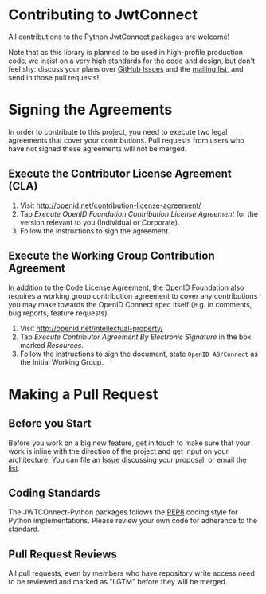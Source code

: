 # Contributing to JwtConnect

All contributions to the Python JwtConnect packages are welcome!

Note that as this library is planned to be used in high-profile production code,
we insist on a very high standards for the code and design, but don't feel shy:
discuss your plans over 
[GitHub Issues](https://github.com/openid/JWTConnect-Python-OidcMsg/issues) and the
[mailing list](http://lists.openid.net/mailman/listinfo/openid-specs-ab), and
send in those pull requests!

# Signing the Agreements

In order to contribute to this project, you need to execute two legal agreements
that cover your contributions.  Pull requests from users who have not signed
these agreements will not be merged.

## Execute the Contributor License Agreement (CLA)

1. Visit http://openid.net/contribution-license-agreement/
2. Tap *Execute OpenID Foundation Contribution License Agreement* for the
   version relevant to you (Individual or Corporate).
3. Follow the instructions to sign the agreement.

## Execute the Working Group Contribution Agreement

In addition to the Code License Agreement, the OpenID Foundation also requires
a working group contribution agreement to cover any contributions you may make
towards the OpenID Connect spec itself (e.g. in comments, bug reports, feature
requests).

1. Visit http://openid.net/intellectual-property/
2. Tap *Execute Contributor Agreement By Electronic Signature* in the box
   marked *Resources*.
3. Follow the instructions to sign the document, state `OpenID AB/Connect` as
   the Initial Working Group.

# Making a Pull Request

## Before you Start

Before you work on a big new feature, get in touch to make sure that your work
is inline with the direction of the project and get input on your architecture.
You can file an [Issue](https://github.com/openid/JWTConnect-Python-OidcMsg/issues)
discussing your proposal, or email the 
[list](http://lists.openid.net/mailman/listinfo/openid-specs-ab). 

## Coding Standards

The JWTCOnnect-Python packages follows the
[PEP8](https://www.python.org/dev/peps/pep-0008/) 
coding style for Python implementations. Please review your own code 
for adherence to the standard.

## Pull Request Reviews

All pull requests, even by members who have repository write access need to be
reviewed and marked as "LGTM" before they will be merged.
